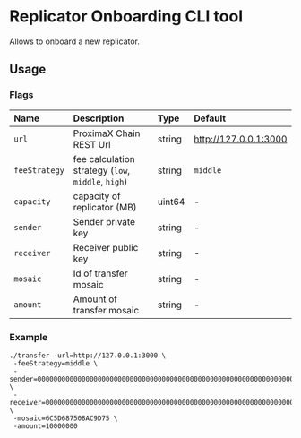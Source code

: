 # Replicator Onboarding CLI tool

Allows to onboard a new replicator.

## Usage

### Flags

| Name          | Description                                        | Type   | Default               |
|:--------------|:---------------------------------------------------|:-------|:----------------------|
| `url`         | ProximaX Chain REST Url                            | string | http://127.0.0.1:3000 |
| `feeStrategy` | fee calculation strategy (`low`, `middle`, `high`) | string | `middle`              |
| `capacity`    | capacity of replicator (MB)                        | uint64 | -                     |
| `sender`      | Sender private key                                 | string | -                     |
| `receiver`    | Receiver public key                                | string | -                     |
| `mosaic`      | Id of transfer mosaic                              | string | -                     |
| `amount`      | Amount of transfer mosaic                          | string | -                     |

### Example

```shell
./transfer -url=http://127.0.0.1:3000 \
 -feeStrategy=middle \
 -sender=0000000000000000000000000000000000000000000000000000000000000000 \
 -receiver=0000000000000000000000000000000000000000000000000000000000000000 \
 -mosaic=6C5D687508AC9D75 \
 -amount=10000000
```
